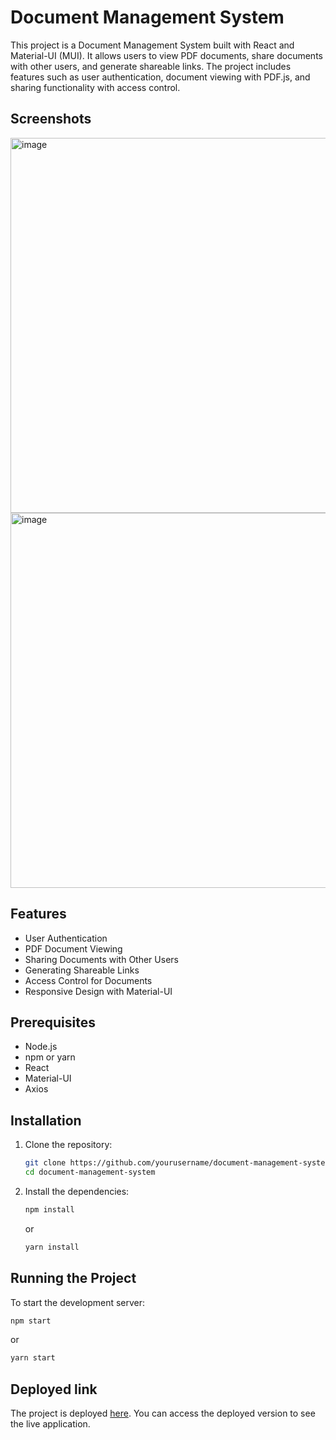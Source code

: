 # Document Management System

This project is a Document Management System built with React and Material-UI (MUI). It allows users to view PDF documents, share documents with other users, and generate shareable links. The project includes features such as user authentication, document viewing with PDF.js, and sharing functionality with access control.

## Screenshots
<img width="600" alt="image" src="https://github.com/samaritan23/pdf-management-system-frontend/assets/88231536/64e51c3a-7f79-45a3-8b21-479d2c94f237">
<img width="600" alt="image" src="https://github.com/samaritan23/pdf-management-system-frontend/assets/88231536/2e8a4493-c64f-4167-b0ec-c448c51a3417">

## Features

- User Authentication
- PDF Document Viewing
- Sharing Documents with Other Users
- Generating Shareable Links
- Access Control for Documents
- Responsive Design with Material-UI

## Prerequisites

- Node.js
- npm or yarn
- React
- Material-UI
- Axios

## Installation

1. Clone the repository:

    ```bash
    git clone https://github.com/yourusername/document-management-system.git
    cd document-management-system
    ```

2. Install the dependencies:

    ```bash
    npm install
    ```
    or

    ```bash
    yarn install
    ```

## Running the Project

To start the development server:

```bash
npm start
```
or 

```bash
yarn start
```

## Deployed link

The project is deployed [here](https://pdf-management-system-frontend.onrender.com). You can access the deployed version to see the live application.
